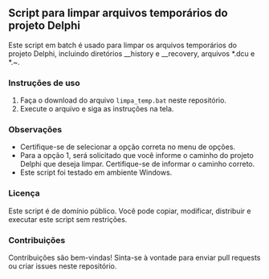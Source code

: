 ## Script para limpar arquivos temporários do projeto Delphi

Este script em batch é usado para limpar os arquivos temporários do projeto Delphi, incluindo diretórios __history e __recovery, arquivos *.dcu e *.~.

### Instruções de uso

1. Faça o download do arquivo `limpa_temp.bat` neste repositório.
2. Execute o arquivo e siga as instruções na tela.

### Observações

- Certifique-se de selecionar a opção correta no menu de opções.
- Para a opção 1, será solicitado que você informe o caminho do projeto Delphi que deseja limpar. Certifique-se de informar o caminho correto.
- Este script foi testado em ambiente Windows.

### Licença

Este script é de domínio público. Você pode copiar, modificar, distribuir e executar este script sem restrições.

### Contribuições

Contribuições são bem-vindas! Sinta-se à vontade para enviar pull requests ou criar issues neste repositório.
